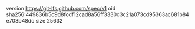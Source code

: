 version https://git-lfs.github.com/spec/v1
oid sha256:449836b5c9d8fcdf12cad8a56ff3330c3c21a073cd95363ac681b84e703b48dc
size 25632
